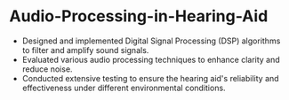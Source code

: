 # Audio-Processing-in-Hearing-Aid
   - Designed and implemented Digital Signal Processing (DSP) algorithms to filter and amplify sound signals.
   - Evaluated various audio processing techniques to enhance clarity and reduce noise.
   - Conducted extensive testing to ensure the hearing aid's reliability and effectiveness under different environmental conditions.
